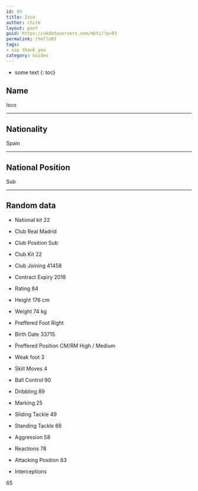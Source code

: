 ```yaml
---
id: 93
title: Isco
author: chito
layout: post
guid: https://ukdataservers.com/mbti/?p=93
permalink: /hello93
tags:
- say thank you
category: Guides
---
```


* some text
{: toc}


## Name  
Isco 

* * *

## Nationality  
Spain 

* * *

## National Position  
Sub 

* * *

## Random data 

  * National kit 
22 

  * Club 
Real Madrid 

  * Club Position 
Sub 

  * Club Kit 
22 

  * Club Joining 
41458 

  * Contract Expiry 
2018 

  * Rating 
84 

  * Height 
176 cm 

  * Weight 
74 kg 

  * Preffered Foot 
Right 

  * Birth Date 
33715 

  * Preffered Position 
CM/RM High / Medium 

  * Weak foot 
3 

  * Skill Moves 
4 

  * Ball Control 
90 

  * Dribbling 
89 

  * Marking 
25 

  * Sliding Tackle 
49 

  * Standing Tackle 
66 

  * Aggression 
58 

  * Reactions 
78 

  * Attacking Position 
83 

  * Interceptions 

65